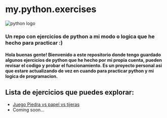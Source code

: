 # my.python.exercises

![python logo](https://external-content.duckduckgo.com/iu/?u=https%3A%2F%2Fcdn.iconscout.com%2Ficon%2Ffree%2Fpng-128%2Fpython-2-226051.png&f=1&nofb=1&ipt=006827f1e93dfc591da3f913f815feb332c6570fe91f4d6cd5c20b18642d0144&ipo=images)

<h3> Un repo con ejercicios de python a mi modo o logica que he hecho para practicar :) </h3>

<h4>Hola buenas gente! Bienvenido a este repositorio donde tengo guardado algunos ejercicios de python que he hecho por mi propia cuenta, pueden revisar el codigo y probar el funcionamiento. Es un proyecto personal asi que estare actualizando de vez en cuando para practicar python y mi logica de programacion.</h4>

## Lista de ejercicios que puedes explorar:

- [Juego Piedra vs papel vs tijeras](https://github.com/trbureiyan/my.python.exercises/blob/main/Exercises/001%20piedra_papel_tijera.py)
- Coming soon...
